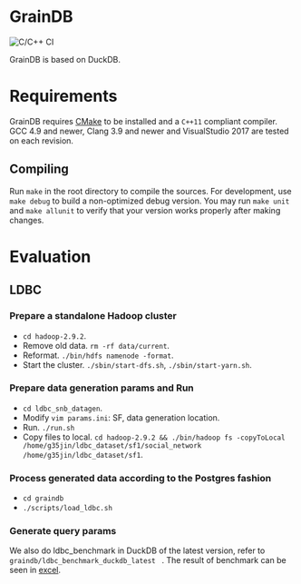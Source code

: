 # GrainDB
![C/C++ CI](https://github.com/graindb/graindb/workflows/C/C++%20CI/badge.svg)

GrainDB is based on DuckDB.

# Requirements
GrainDB requires [CMake](https://cmake.org) to be installed and a `C++11` compliant compiler. GCC 4.9 and newer, Clang 3.9 and newer and VisualStudio 2017 are tested on each revision.

## Compiling
Run `make` in the root directory to compile the sources. For development, use `make debug` to build a non-optimized debug version. You may run `make unit` and `make allunit` to verify that your version works properly after making changes.

# Evaluation
## LDBC
### Prepare a standalone Hadoop cluster
- `cd hadoop-2.9.2`.
- Remove old data. `rm -rf data/current`.
- Reformat. `./bin/hdfs namenode -format`.
- Start the cluster. `./sbin/start-dfs.sh`, `./sbin/start-yarn.sh`.

### Prepare data generation params and Run
- `cd ldbc_snb_datagen`.
- Modify `vim params.ini`: SF, data generation location.
- Run. `./run.sh`
- Copy files to local. `cd hadoop-2.9.2 && ./bin/hadoop fs -copyToLocal /home/g35jin/ldbc_dataset/sf1/social_network /home/g35jin/ldbc_dataset/sf1`.

### Process generated data according to the Postgres fashion
- `cd graindb`
- `./scripts/load_ldbc.sh`

### Generate query params

We also do ldbc_benchmark in DuckDB of the latest version, refer to ```graindb/ldbc_benchmark_duckdb_latest ``` . The result of benchmark can be seen in [excel]( https://docs.google.com/spreadsheets/d/17s3m4Tf3-It_-SrLAidmFnJP-3pBNR_FdkofnTRuxHE/edit?usp=sharing).
